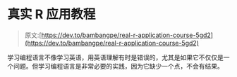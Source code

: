 # 真实 R 应用教程

> 原文:[https://dev.to/bambangpe/real-r-application-course-5gd2](https://dev.to/bambangpe/real-r-application-course-5gd2)

学习编程语言不像学习英语，用英语理解有时是错误的，尤其是如果它不仅仅是一个问题。但学习编程语言是非常必要的实践，因为它缺少一个点，不会有结果。